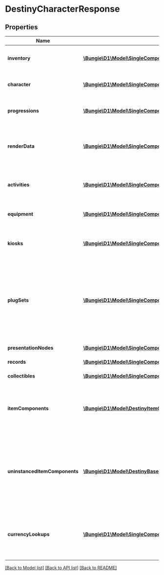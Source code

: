 # DestinyCharacterResponse

## Properties
Name | Type | Description | Notes
------------ | ------------- | ------------- | -------------
**inventory** | [**\Bungie\D1\Model\SingleComponentResponseOfDestinyInventoryComponent**](SingleComponentResponseOfDestinyInventoryComponent.md) | The character-level non-equipped inventory items.  COMPONENT TYPE: CharacterInventories | [optional] 
**character** | [**\Bungie\D1\Model\SingleComponentResponseOfDestinyCharacterComponent**](SingleComponentResponseOfDestinyCharacterComponent.md) | Base information about the character in question.  COMPONENT TYPE: Characters | [optional] 
**progressions** | [**\Bungie\D1\Model\SingleComponentResponseOfDestinyCharacterProgressionComponent**](SingleComponentResponseOfDestinyCharacterProgressionComponent.md) | Character progression data, including Milestones.  COMPONENT TYPE: CharacterProgressions | [optional] 
**renderData** | [**\Bungie\D1\Model\SingleComponentResponseOfDestinyCharacterRenderComponent**](SingleComponentResponseOfDestinyCharacterRenderComponent.md) | Character rendering data - a minimal set of information about equipment and dyes used for rendering.  COMPONENT TYPE: CharacterRenderData | [optional] 
**activities** | [**\Bungie\D1\Model\SingleComponentResponseOfDestinyCharacterActivitiesComponent**](SingleComponentResponseOfDestinyCharacterActivitiesComponent.md) | Activity data - info about current activities available to the player.  COMPONENT TYPE: CharacterActivities | [optional] 
**equipment** | [**\Bungie\D1\Model\SingleComponentResponseOfDestinyInventoryComponent**](SingleComponentResponseOfDestinyInventoryComponent.md) | Equipped items on the character.  COMPONENT TYPE: CharacterEquipment | [optional] 
**kiosks** | [**\Bungie\D1\Model\SingleComponentResponseOfDestinyKiosksComponent**](SingleComponentResponseOfDestinyKiosksComponent.md) | Items available from Kiosks that are available to this specific character.   COMPONENT TYPE: Kiosks | [optional] 
**plugSets** | [**\Bungie\D1\Model\SingleComponentResponseOfDestinyPlugSetsComponent**](SingleComponentResponseOfDestinyPlugSetsComponent.md) | When sockets refer to reusable Plug Sets (see DestinyPlugSetDefinition for more info), this is the set of plugs and their states that are scoped to this character.  This comes back with ItemSockets, as it is needed for a complete picture of the sockets on requested items.  COMPONENT TYPE: ItemSockets | [optional] 
**presentationNodes** | [**\Bungie\D1\Model\SingleComponentResponseOfDestinyPresentationNodesComponent**](SingleComponentResponseOfDestinyPresentationNodesComponent.md) | COMPONENT TYPE: PresentationNodes | [optional] 
**records** | [**\Bungie\D1\Model\SingleComponentResponseOfDestinyCharacterRecordsComponent**](SingleComponentResponseOfDestinyCharacterRecordsComponent.md) | COMPONENT TYPE: Records | [optional] 
**collectibles** | [**\Bungie\D1\Model\SingleComponentResponseOfDestinyCollectiblesComponent**](SingleComponentResponseOfDestinyCollectiblesComponent.md) | COMPONENT TYPE: Collectibles | [optional] 
**itemComponents** | [**\Bungie\D1\Model\DestinyItemComponentSetOfint64**](DestinyItemComponentSetOfint64.md) | The set of components belonging to the player&#39;s instanced items.  COMPONENT TYPE: [See inside the DestinyItemComponentSet contract for component types.] | [optional] 
**uninstancedItemComponents** | [**\Bungie\D1\Model\DestinyBaseItemComponentSetOfuint32**](DestinyBaseItemComponentSetOfuint32.md) | The set of components belonging to the player&#39;s UNinstanced items. Because apparently now those too can have information relevant to the character&#39;s state.  COMPONENT TYPE: [See inside the DestinyItemComponentSet contract for component types.] | [optional] 
**currencyLookups** | [**\Bungie\D1\Model\SingleComponentResponseOfDestinyCurrenciesComponent**](SingleComponentResponseOfDestinyCurrenciesComponent.md) | A \&quot;lookup\&quot; convenience component that can be used to quickly check if the character has access to items that can be used for purchasing.  COMPONENT TYPE: CurrencyLookups | [optional] 

[[Back to Model list]](../README.md#documentation-for-models) [[Back to API list]](../README.md#documentation-for-api-endpoints) [[Back to README]](../README.md)



